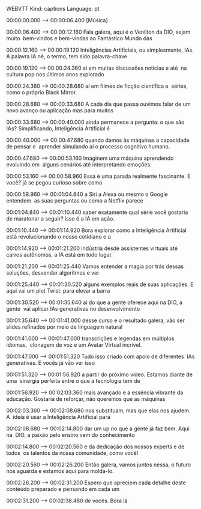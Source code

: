 WEBVTT
Kind: captions
Language: pt

00:00:00.000 --> 00:00:06.400
[Música]

00:00:06.400 --> 00:00:12.160
Fala galera, aqui é o Venilton da DIO, sejam muito&nbsp;
bem-vindos e bem-vindas ao Fantástico Mundo das&nbsp;&nbsp;

00:00:12.160 --> 00:00:19.120
Inteligências Artificiais, ou simplesmente, IAs.
A palavra IA né, o termo, tem sido palavra-chave&nbsp;&nbsp;

00:00:19.120 --> 00:00:24.360
aí em muitas discussões notícias e até&nbsp;
na cultura pop nos últimos anos explorado&nbsp;&nbsp;

00:00:24.360 --> 00:00:28.680
aí em filmes de ficção científica e&nbsp;
séries, como o próprio Black Mirror.&nbsp;

00:00:28.680 --> 00:00:33.680
A cada dia que passa ouvimos falar de um&nbsp;
novo avanço ou aplicação mas para muitos&nbsp;&nbsp;

00:00:33.680 --> 00:00:40.000
ainda permanece a pergunta: o que são IAs?
Simplificando, Inteligência Artificial é&nbsp;&nbsp;

00:00:40.000 --> 00:00:47.680
quando damos às máquinas a capacidade de pensar e&nbsp;
aprender simulando aí o processo cognitivo humano.&nbsp;

00:00:47.680 --> 00:00:53.160
Imaginem uma máquina aprendendo evoluindo em&nbsp;
alguns cenários até interpretando emoções.&nbsp;&nbsp;

00:00:53.160 --> 00:00:58.960
Essa é uma parada realmente fascinante.
E você? já se pegou curioso sobre como&nbsp;&nbsp;

00:00:58.960 --> 00:01:04.840
a Siri a Alexa ou mesmo o Google entendem&nbsp;
as suas perguntas ou como a Netflix parece&nbsp;&nbsp;

00:01:04.840 --> 00:01:10.440
saber exatamente qual série você gostaria&nbsp;
de maratonar a seguir? isso é a IA em ação.&nbsp;

00:01:10.440 --> 00:01:14.920
Bora explorar como a Inteligência Artificial&nbsp;
está revolucionando o nosso cotidiano e a&nbsp;&nbsp;

00:01:14.920 --> 00:01:21.200
indústria desde assistentes virtuais até&nbsp;
carros autônomos, a IA está em todo lugar.&nbsp;

00:01:21.200 --> 00:01:25.440
Vamos entender a magia por trás dessas&nbsp;
soluções, desvendar algoritmos e ver&nbsp;&nbsp;

00:01:25.440 --> 00:01:30.520
alguns exemplos reais de suas aplicações.
E aqui vai um plot Twist: para elevar a barra&nbsp;&nbsp;

00:01:30.520 --> 00:01:35.640
aí do que a gente oferece aqui na DIO, a gente&nbsp;
vai aplicar IAs generativas no desenvolvimento&nbsp;&nbsp;

00:01:35.640 --> 00:01:41.000
desse curso e o resultado galera, vão ser&nbsp;
slides refinados por meio de linguagem natural&nbsp;&nbsp;

00:01:41.000 --> 00:01:47.000
transcrições e legendas em múltiplos idiomas,&nbsp;
clonagem de voz e um Avatar Virtual incrível.&nbsp;&nbsp;

00:01:47.000 --> 00:01:51.320
Tudo isso criado com apoio de diferentes&nbsp;
IAs generativas. E vocês já vão ver isso&nbsp;&nbsp;

00:01:51.320 --> 00:01:56.920
a partir do próximo vídeo. Estamos diante de uma&nbsp;
sinergia perfeita entre o que a tecnologia tem de&nbsp;&nbsp;

00:01:56.920 --> 00:02:03.360
mais avançado e a essência vibrante da educação.
Gostaria de reforçar, não queremos que as máquinas&nbsp;&nbsp;

00:02:03.360 --> 00:02:08.680
nos substituam, mas que elas nos ajudem. A&nbsp;
ideia é usar a Inteligência Artificial para&nbsp;&nbsp;

00:02:08.680 --> 00:02:14.800
dar um up no que a gente já faz bem. Aqui na&nbsp;
DIO, a paixão pelo ensino vem do conhecimento&nbsp;&nbsp;

00:02:14.800 --> 00:02:20.560
e da dedicação dos nossos experts e de todos&nbsp;
os talentos da nossa comunidade, como você!&nbsp;

00:02:20.560 --> 00:02:26.200
Então galera, vamos juntos nessa, o futuro&nbsp;
nos aguarda e estamos aqui para moldá-lo.&nbsp;

00:02:26.200 --> 00:02:31.200
Espero que apreciem cada detalhe deste&nbsp;
conteúdo preparado e pensando em cada um&nbsp;&nbsp;

00:02:31.200 --> 00:02:38.480
de vocês.
Bora lá

